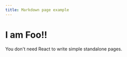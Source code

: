```yaml
---
title: Markdown page example
---
```


# I am Foo!!

You don't need React to write simple standalone pages.
